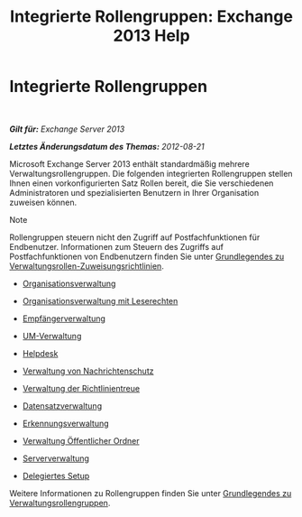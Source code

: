 ﻿---
title: 'Integrierte Rollengruppen: Exchange 2013 Help'
TOCTitle: Integrierte Rollengruppen
ms:assetid: f786b88a-8263-4475-a3c5-104fbb322ec5
ms:mtpsurl: https://technet.microsoft.com/de-de/library/Dd351266(v=EXCHG.150)
ms:contentKeyID: 50477098
ms.date: 04/24/2018
mtps_version: v=EXCHG.150
ms.translationtype: HT
---

# Integrierte Rollengruppen

 

_**Gilt für:** Exchange Server 2013_

_**Letztes Änderungsdatum des Themas:** 2012-08-21_

Microsoft Exchange Server 2013 enthält standardmäßig mehrere Verwaltungsrollengruppen. Die folgenden integrierten Rollengruppen stellen Ihnen einen vorkonfigurierten Satz Rollen bereit, die Sie verschiedenen Administratoren und spezialisierten Benutzern in Ihrer Organisation zuweisen können.


> [!NOTE]
> Rollengruppen steuern nicht den Zugriff auf Postfachfunktionen für Endbenutzer. Informationen zum Steuern des Zugriffs auf Postfachfunktionen von Endbenutzern finden Sie unter <A href="understanding-management-role-assignment-policies-exchange-2013-help.md">Grundlegendes zu Verwaltungsrollen-Zuweisungsrichtlinien</A>.



  - [Organisationsverwaltung](organization-management-exchange-2013-help.md)

  - [Organisationsverwaltung mit Leserechten](view-only-organization-management-exchange-2013-help.md)

  - [Empfängerverwaltung](recipient-management-exchange-2013-help.md)

  - [UM-Verwaltung](um-management-exchange-2013-help.md)

  - [Helpdesk](help-desk-exchange-2013-help.md)

  - [Verwaltung von Nachrichtenschutz](hygiene-management-exchange-2013-help.md)

  - [Verwaltung der Richtlinientreue](compliance-management-exchange-2013-help.md)

  - [Datensatzverwaltung](records-management-exchange-2013-help.md)

  - [Erkennungsverwaltung](discovery-management-exchange-2013-help.md)

  - [Verwaltung Öffentlicher Ordner](public-folder-management-exchange-2013-help.md)

  - [Serververwaltung](server-management-exchange-2013-help.md)

  - [Delegiertes Setup](delegated-setup-exchange-2013-help.md)

Weitere Informationen zu Rollengruppen finden Sie unter [Grundlegendes zu Verwaltungsrollengruppen](understanding-management-role-groups-exchange-2013-help.md).

